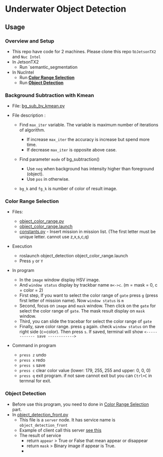 # Underwater Object Detection

## Usage

### Overview and Setup

* This repo have code for 2 machines. Please clone this repo to`JetsonTX2` and `Nuc Intel`
* In JetsonTX2
    - Run `semantic_segmentation
* In NucIntel 
    - Run **[Color Range Selection](#color-range-selection)**
    - Run **[Object Detection](#object-detection)**

### Background Subtraction with Kmean

* File: [bg_sub_by_kmean.py](https://github.com/skconan/underwater_object_detection/blob/master/src/bg_sub_by_kmean.py)

* File description :
    - Find `max_iter` variable. The variable is maximum number of iterations of algorithm.
      - If increase `max_iter` the accuracy is increase but spend more time.
      - If decrease `max_iter` is opposite above case.
    
    - Find parameter `mode` of bg_subtraction()
      - Use `neg` when background has intensity higher than foreground (object).
      - Use `pos` in otherwise.
    
    - `bg_k` and `fg_k` is number of color of result image.
    
 
 ### Color Range Selection
 
 * Files:
    - [object_color_range.py](https://github.com/skconan/underwater_object_detection/blob/master/src/object_color_range.py)
    - [object_color_range.launch](https://github.com/skconan/underwater_object_detection/blob/master/launch/object_color_range.launch)
    - [constants.py](https://github.com/skconan/underwater_object_detection/blob/master/src/constants.py) - Insert mission in mission list. (The first letter must be unique letter. cannot use z,x,s,c,q)
    
 * Execution
    - roslaunch object_detection object_color_range.launch
    - Press `y` or `Y`
 
 * In program
    - In the `image` window display HSV image.
    - And `window status` display by trackbar name `m<->c`. (m = mask = 0, c = color = 2)
    - First step, If you want to select the color range of `gate` press `g` (press first letter of mission name). Now `window status` is `m`
    - Second, focus on `image` and `mask` window. Then click on the `gate` for select the color range of `gate`. The mask result display on `mask` window.
    - Third, you can slide the tracebar for select the color range of `gate`
    - Finally, save color range. press `g` again. check `window status` on the right side (c=color). Then press `s`. If saved, terminal will show `<------------ save ------------>`
    
  * Command in program  
    - `press z` undo
    - `press x` redo
    - `press s` save
    - `press c` clear color value (lower: 179, 255, 255 and upper: 0, 0, 0) 
    - `press q`	exit program. if not save cannot exit but you can `Ctrl+C` in termnal for exit.

### Object Detection

* Before use this program, you need to done in [Color Range Selection](#color-range-selection) part.
* In [object_detection_front.py](https://github.com/skconan/underwater_object_detection/blob/master/src/object_detection_front.py)
    - This file is a `server` node. It has service name is `object_detection_front`
    - Example of client call this server [see this](https://github.com/skconan/underwater_object_detection/blob/master/src/call_obj_detection.py) 
    - The result of service 
        - return `appear` > True or False that mean appear or disappear
        - return `mask`  > Binary image if appear is True. 
        - 
